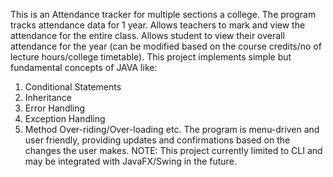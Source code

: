 This is an Attendance tracker for multiple sections a college. The program tracks attendance data for 1 year.
Allows teachers to mark and view the attendance for the entire class. 
Allows student to view their overall attendance for the year (can be modified based on the course credits/no of lecture hours/college timetable).
This project implements simple but fundamental concepts of JAVA like:
1) Conditional Statements
2) Inheritance
3) Error Handling
4) Exception Handling
5) Method Over-riding/Over-loading etc.
The program is menu-driven and user friendly, providing updates and confirmations based on the changes the user makes.
NOTE: This project currently limited to CLI and may be integrated with JavaFX/Swing in the future.

   
